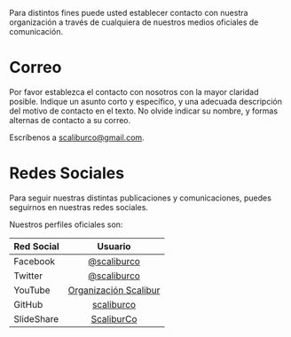 <!--
.. title: Contacto y Redes
.. slug: contact
.. date: 2017-06-24 17:00:14 UTC-05:00
.. updated: 2018-12-16 20:31:00 UTC-05:00
.. tags: contacto, redes
.. category: corporación
.. link:
.. description: Información de contacto con la Organización Scalibur.
.. type: text
.. author: Edward Villegas-Pulgarin
-->

Para distintos fines puede usted establecer contacto con nuestra organización a través de cualquiera de nuestros medios oficiales de comunicación.  

# Correo

Por favor establezca el contacto con nosotros con la mayor claridad posible. Indique un asunto corto y específico, y una adecuada descripción del motivo de contacto en el texto. No olvide indicar su nombre, y formas alternas de contacto a su correo.  

Escríbenos a scaliburco@gmail.com.  

# Redes Sociales

Para seguir nuestras distintas publicaciones y comunicaciones, puedes seguirnos en nuestras redes sociales.  

Nuestros perfiles oficiales son:  

| Red Social | Usuario |
|---|:---:|
| Facebook | [@scaliburco](https://www.facebook.com/scaliburco/) |
| Twitter | [@scaliburco](https://twitter.com/scaliburco) |
| YouTube | [Organización Scalibur](https://www.youtube.com/channel/UCoaunpoMtJe6dtDNLGOBtuQ/featured) |
| GitHub | [scaliburco](https://github.com/scaliburco) |
| SlideShare | [ScaliburCo](https://www.slideshare.net/ScaliburCo) |
